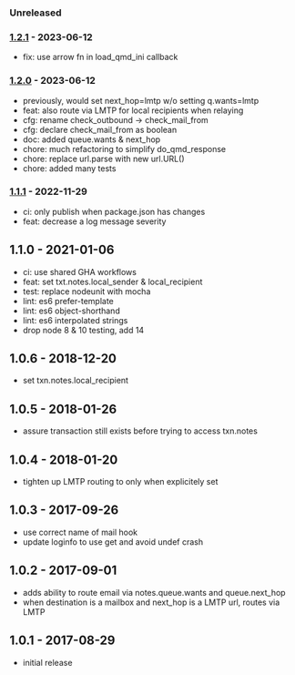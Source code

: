 ### Unreleased


### [1.2.1] - 2023-06-12

- fix: use arrow fn in load_qmd_ini callback


### [1.2.0] - 2023-06-12

- previously, would set next_hop=lmtp w/o setting q.wants=lmtp
- feat: also route via LMTP for local recipients when relaying
- cfg: rename check_outbound -> check_mail_from
- cfg: declare check_mail_from as boolean
- doc: added queue.wants & next_hop
- chore: much refactoring to simplify do_qmd_response
- chore: replace url.parse with new url.URL()
- chore: added many tests


### [1.1.1] - 2022-11-29

- ci: only publish when package.json has changes
- feat: decrease a log message severity


## 1.1.0 - 2021-01-06

- ci: use shared GHA workflows
- feat: set txt.notes.local_sender & local_recipient
- test: replace nodeunit with mocha
- lint: es6 prefer-template
- lint: es6 object-shorthand
- lint: es6 interpolated strings
- drop node 8 & 10 testing, add 14


## 1.0.6 - 2018-12-20

- set txn.notes.local_recipient


## 1.0.5 - 2018-01-26

- assure transaction still exists before trying to access txn.notes


## 1.0.4 - 2018-01-20

- tighten up LMTP routing to only when explicitely set


## 1.0.3 - 2017-09-26

- use correct name of mail hook
- update loginfo to use get and avoid undef crash


## 1.0.2 - 2017-09-01

- adds ability to route email via notes.queue.wants and queue.next_hop
- when destination is a mailbox and next_hop is a LMTP url, routes via LMTP


## 1.0.1 - 2017-08-29

- initial release


[1.1.0]: https://github.com/haraka/haraka-plugin-qmail-deliverable/releases/tag/1.1.0
[1.1.1]: https://github.com/haraka/haraka-plugin-qmail-deliverable/releases/tag/1.1.1
[1.2.0]: https://github.com/haraka/haraka-plugin-qmail-deliverable/releases/tag/1.2.0
[1.2.1]: https://github.com/haraka/haraka-plugin-qmail-deliverable/releases/tag/1.2.1
